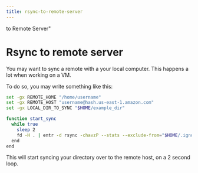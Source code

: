```yaml
---
title: rsync-to-remote-server
---
```


to Remote Server\"

# Rsync to remote server

You may want to sync a remote with a your local computer. This happens a
lot when working on a VM.

To do so, you may write something like this:

```sh
set -gx REMOTE_HOME "/home/username"
set -gx REMOTE_HOST "username@hash.us-east-1.amazon.com"
set -gx LOCAL_DIR_TO_SYNC "$HOME/example_dir"

function start_sync
  while true
    sleep 2
    fd -H . | entr -d rsync -chavzP --stats --exclude-from="$HOME/.ignore" "$LOCAL_DIR_TO_SYNC" "$REMOTE_HOST:$REMOTE_HOME"
  end
end
```

This will start syncing your directory over to the remote host, on a 2
second loop.
